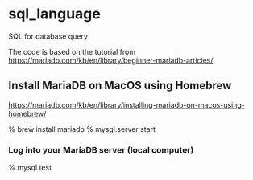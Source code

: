 # sql_language
SQL for database query

The code is based on the tutorial from https://mariadb.com/kb/en/library/beginner-mariadb-articles/

## Install MariaDB on MacOS using Homebrew
https://mariadb.com/kb/en/library/installing-mariadb-on-macos-using-homebrew/

% brew install mariadb
% mysql.server start

### Log into your MariaDB server (local computer)
% mysql test
